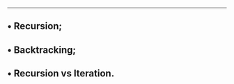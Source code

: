 --------------------------------------------------------------------------------
• Recursion;
--------------------------------------------------------------------------------
• Backtracking;
--------------------------------------------------------------------------------
• Recursion vs Iteration.
--------------------------------------------------------------------------------
